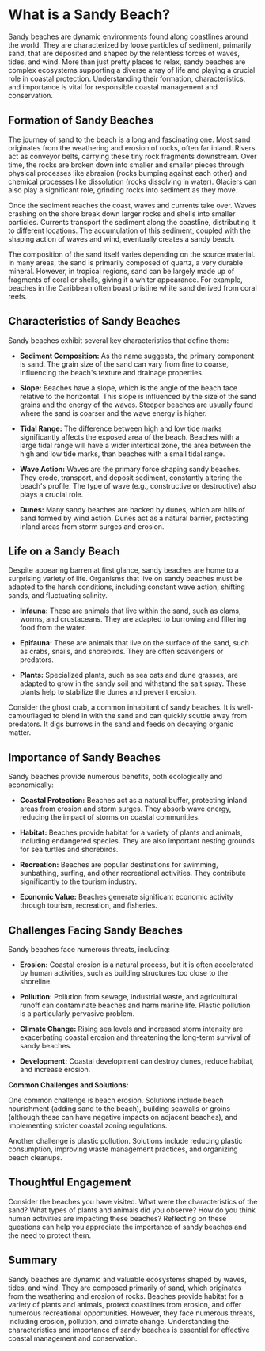 # What is a Sandy Beach?

Sandy beaches are dynamic environments found along coastlines around the world. They are characterized by loose particles of sediment, primarily sand, that are deposited and shaped by the relentless forces of waves, tides, and wind. More than just pretty places to relax, sandy beaches are complex ecosystems supporting a diverse array of life and playing a crucial role in coastal protection. Understanding their formation, characteristics, and importance is vital for responsible coastal management and conservation.

## Formation of Sandy Beaches

The journey of sand to the beach is a long and fascinating one. Most sand originates from the weathering and erosion of rocks, often far inland. Rivers act as conveyor belts, carrying these tiny rock fragments downstream. Over time, the rocks are broken down into smaller and smaller pieces through physical processes like abrasion (rocks bumping against each other) and chemical processes like dissolution (rocks dissolving in water). Glaciers can also play a significant role, grinding rocks into sediment as they move.

Once the sediment reaches the coast, waves and currents take over. Waves crashing on the shore break down larger rocks and shells into smaller particles. Currents transport the sediment along the coastline, distributing it to different locations. The accumulation of this sediment, coupled with the shaping action of waves and wind, eventually creates a sandy beach.

The composition of the sand itself varies depending on the source material. In many areas, the sand is primarily composed of quartz, a very durable mineral. However, in tropical regions, sand can be largely made up of fragments of coral or shells, giving it a whiter appearance. For example, beaches in the Caribbean often boast pristine white sand derived from coral reefs.

## Characteristics of Sandy Beaches

Sandy beaches exhibit several key characteristics that define them:

*   **Sediment Composition:** As the name suggests, the primary component is sand. The grain size of the sand can vary from fine to coarse, influencing the beach's texture and drainage properties.

*   **Slope:** Beaches have a slope, which is the angle of the beach face relative to the horizontal. This slope is influenced by the size of the sand grains and the energy of the waves. Steeper beaches are usually found where the sand is coarser and the wave energy is higher.

*   **Tidal Range:** The difference between high and low tide marks significantly affects the exposed area of the beach. Beaches with a large tidal range will have a wider intertidal zone, the area between the high and low tide marks, than beaches with a small tidal range.

*   **Wave Action:** Waves are the primary force shaping sandy beaches. They erode, transport, and deposit sediment, constantly altering the beach's profile. The type of wave (e.g., constructive or destructive) also plays a crucial role.

*   **Dunes:** Many sandy beaches are backed by dunes, which are hills of sand formed by wind action. Dunes act as a natural barrier, protecting inland areas from storm surges and erosion.

## Life on a Sandy Beach

Despite appearing barren at first glance, sandy beaches are home to a surprising variety of life. Organisms that live on sandy beaches must be adapted to the harsh conditions, including constant wave action, shifting sands, and fluctuating salinity.

*   **Infauna:** These are animals that live within the sand, such as clams, worms, and crustaceans. They are adapted to burrowing and filtering food from the water.

*   **Epifauna:** These are animals that live on the surface of the sand, such as crabs, snails, and shorebirds. They are often scavengers or predators.

*   **Plants:** Specialized plants, such as sea oats and dune grasses, are adapted to grow in the sandy soil and withstand the salt spray. These plants help to stabilize the dunes and prevent erosion.

Consider the ghost crab, a common inhabitant of sandy beaches. It is well-camouflaged to blend in with the sand and can quickly scuttle away from predators. It digs burrows in the sand and feeds on decaying organic matter.

## Importance of Sandy Beaches

Sandy beaches provide numerous benefits, both ecologically and economically:

*   **Coastal Protection:** Beaches act as a natural buffer, protecting inland areas from erosion and storm surges. They absorb wave energy, reducing the impact of storms on coastal communities.

*   **Habitat:** Beaches provide habitat for a variety of plants and animals, including endangered species. They are also important nesting grounds for sea turtles and shorebirds.

*   **Recreation:** Beaches are popular destinations for swimming, sunbathing, surfing, and other recreational activities. They contribute significantly to the tourism industry.

*   **Economic Value:** Beaches generate significant economic activity through tourism, recreation, and fisheries.

## Challenges Facing Sandy Beaches

Sandy beaches face numerous threats, including:

*   **Erosion:** Coastal erosion is a natural process, but it is often accelerated by human activities, such as building structures too close to the shoreline.

*   **Pollution:** Pollution from sewage, industrial waste, and agricultural runoff can contaminate beaches and harm marine life. Plastic pollution is a particularly pervasive problem.

*   **Climate Change:** Rising sea levels and increased storm intensity are exacerbating coastal erosion and threatening the long-term survival of sandy beaches.

*   **Development:** Coastal development can destroy dunes, reduce habitat, and increase erosion.

**Common Challenges and Solutions:**

One common challenge is beach erosion. Solutions include beach nourishment (adding sand to the beach), building seawalls or groins (although these can have negative impacts on adjacent beaches), and implementing stricter coastal zoning regulations.

Another challenge is plastic pollution. Solutions include reducing plastic consumption, improving waste management practices, and organizing beach cleanups.

## Thoughtful Engagement

Consider the beaches you have visited. What were the characteristics of the sand? What types of plants and animals did you observe? How do you think human activities are impacting these beaches? Reflecting on these questions can help you appreciate the importance of sandy beaches and the need to protect them.

## Summary

Sandy beaches are dynamic and valuable ecosystems shaped by waves, tides, and wind. They are composed primarily of sand, which originates from the weathering and erosion of rocks. Beaches provide habitat for a variety of plants and animals, protect coastlines from erosion, and offer numerous recreational opportunities. However, they face numerous threats, including erosion, pollution, and climate change. Understanding the characteristics and importance of sandy beaches is essential for effective coastal management and conservation.
